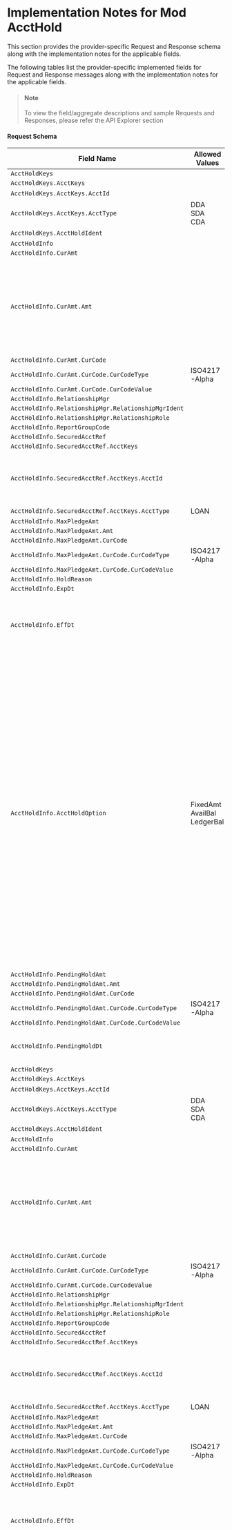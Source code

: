 # Implementation Notes for Mod AcctHold
This section provides the provider-specific Request and Response schema along with the implementation notes for the applicable fields.
<!-- 
type: tab 
titles: Premier, Precision, Signature, 
-->


The following tables list the provider-specific implemented fields for Request and Response messages along with the implementation notes for the applicable fields. 


<!-- theme: info -->
> #### Note
> 
> To view the field/aggregate descriptions and sample Requests and Responses, please refer the API Explorer section


#### Request Schema
|Field Name|Allowed Values|Implementation Note|
|----|----|----|
|`AcctHoldKeys`|||
|`AcctHoldKeys.AcctKeys`|||
|`AcctHoldKeys.AcctKeys.AcctId`||***Required**|
|`AcctHoldKeys.AcctKeys.AcctType`|DDA<br>SDA<br>CDA||
|`AcctHoldKeys.AcctHoldIdent`||***Required**|
|`AcctHoldInfo`|||
|`AcctHoldInfo.CurAmt`|||
|`AcctHoldInfo.CurAmt.Amt`||Hold amount is not expected in Premier if the account is pledged as collateral and loan account is specified, Premier will calculate the hold amount.|
|`AcctHoldInfo.CurAmt.CurCode`|||
|`AcctHoldInfo.CurAmt.CurCode.CurCodeType`|ISO4217-Alpha||
|`AcctHoldInfo.CurAmt.CurCode.CurCodeValue`|||
|`AcctHoldInfo.RelationshipMgr`|||
|`AcctHoldInfo.RelationshipMgr.RelationshipMgrIdent`|||
|`AcctHoldInfo.RelationshipMgr.RelationshipRole`|||
|`AcctHoldInfo.ReportGroupCode`|||
|`AcctHoldInfo.SecuredAcctRef`|||
|`AcctHoldInfo.SecuredAcctRef.AcctKeys`|||
|`AcctHoldInfo.SecuredAcctRef.AcctKeys.AcctId`||Account number of the loan account to which the account is pledged.|
|`AcctHoldInfo.SecuredAcctRef.AcctKeys.AcctType`|LOAN||
|`AcctHoldInfo.MaxPledgeAmt`|||
|`AcctHoldInfo.MaxPledgeAmt.Amt`|||
|`AcctHoldInfo.MaxPledgeAmt.CurCode`|||
|`AcctHoldInfo.MaxPledgeAmt.CurCode.CurCodeType`|ISO4217-Alpha||
|`AcctHoldInfo.MaxPledgeAmt.CurCode.CurCodeValue`|||
|`AcctHoldInfo.HoldReason`|||
|`AcctHoldInfo.ExpDt`|||
|`AcctHoldInfo.EffDt`||Effective Date can be accepted as a current date and Back Date, prior to the expiration date. |
|`AcctHoldInfo.AcctHoldOption`|FixedAmt<br>AvailBal<br>LedgerBal|If specifying a loan or a hold amount then the account hold option is fixed and if the hold amount is not specified and the account is not used as collateral for the loan,then either the available balance or ledger balance of the account is used.<br>AvailBal (available balance) used for the Deposit and Savings Account and not for checking accounts.<br>If invalid values send in the request then it is ignored by the core but the record get updated with the othere values sent.|
|`AcctHoldInfo.PendingHoldAmt`|||
|`AcctHoldInfo.PendingHoldAmt.Amt`|||
|`AcctHoldInfo.PendingHoldAmt.CurCode`|||
|`AcctHoldInfo.PendingHoldAmt.CurCode.CurCodeType`|ISO4217-Alpha||
|`AcctHoldInfo.PendingHoldAmt.CurCode.CurCodeValue`|||
|`AcctHoldInfo.PendingHoldDt`||Pending date should be prior to the expiration date. |
|`AcctHoldKeys`|||
|`AcctHoldKeys.AcctKeys`|||
|`AcctHoldKeys.AcctKeys.AcctId`||***Required**|
|`AcctHoldKeys.AcctKeys.AcctType`|DDA<br>SDA<br>CDA||
|`AcctHoldKeys.AcctHoldIdent`||***Required**|
|`AcctHoldInfo`|||
|`AcctHoldInfo.CurAmt`|||
|`AcctHoldInfo.CurAmt.Amt`||Hold amount is not expected in Premier if the account is pledged as collateral and loan account is specified, Premier will calculate the hold amount.|
|`AcctHoldInfo.CurAmt.CurCode`|||
|`AcctHoldInfo.CurAmt.CurCode.CurCodeType`|ISO4217-Alpha||
|`AcctHoldInfo.CurAmt.CurCode.CurCodeValue`|||
|`AcctHoldInfo.RelationshipMgr`|||
|`AcctHoldInfo.RelationshipMgr.RelationshipMgrIdent`|||
|`AcctHoldInfo.RelationshipMgr.RelationshipRole`|||
|`AcctHoldInfo.ReportGroupCode`|||
|`AcctHoldInfo.SecuredAcctRef`|||
|`AcctHoldInfo.SecuredAcctRef.AcctKeys`|||
|`AcctHoldInfo.SecuredAcctRef.AcctKeys.AcctId`||Account number of the loan account to which the account is pledged.|
|`AcctHoldInfo.SecuredAcctRef.AcctKeys.AcctType`|LOAN||
|`AcctHoldInfo.MaxPledgeAmt`|||
|`AcctHoldInfo.MaxPledgeAmt.Amt`|||
|`AcctHoldInfo.MaxPledgeAmt.CurCode`|||
|`AcctHoldInfo.MaxPledgeAmt.CurCode.CurCodeType`|ISO4217-Alpha||
|`AcctHoldInfo.MaxPledgeAmt.CurCode.CurCodeValue`|||
|`AcctHoldInfo.HoldReason`|||
|`AcctHoldInfo.ExpDt`|||
|`AcctHoldInfo.EffDt`||Effective Date can be accepted as a current date and Back Date, prior to the expiration date. |
|`AcctHoldInfo.AcctHoldOption`|FixedAmt<br>AvailBal<br>LedgerBal|If specifying a loan or a hold amount then the account hold option is fixed and if the hold amount is not specified and the account is not used as collateral for the loan,then either the available balance or ledger balance of the account is used.<br>AvailBal (available balance) used for the Deposit and Savings Account and not for checking accounts.<br>If invalid values send in the request then it is ignored by the core but the record get updated with the othere values sent.|
|`AcctHoldInfo.PendingHoldAmt`|||
|`AcctHoldInfo.PendingHoldAmt.Amt`|||
|`AcctHoldInfo.PendingHoldAmt.CurCode`|||
|`AcctHoldInfo.PendingHoldAmt.CurCode.CurCodeType`|ISO4217-Alpha||
|`AcctHoldInfo.PendingHoldAmt.CurCode.CurCodeValue`|||
|`AcctHoldInfo.PendingHoldDt`||Pending date should be prior to the expiration date. |
#### Response Schema
|Field Name|Allowed Values|Implementation Note|
|----|----|----|
|`Status`|||
|`AcctHoldStatusRec`|||
|`AcctHoldStatusRec.AcctHoldKeys`|||
|`AcctHoldStatusRec.AcctHoldKeys.AcctKeys`|||
|`AcctHoldStatusRec.AcctHoldKeys.AcctKeys.AcctId`|||
|`AcctHoldStatusRec.AcctHoldKeys.AcctKeys.AcctType`|DDA<br>CDA<br>SDA||
|`AcctHoldStatusRec.AcctHoldKeys.AcctHoldIdent`|||
|`AcctHoldStatusRec.AcctHoldStatus`|||
|`AcctHoldStatusRec.AcctHoldStatus.AcctHoldStatusCode`|Valid||
|`AcctHoldStatusRec.AcctHoldStatus.EffDt`|||
|`Status`|||
|`AcctHoldStatusRec`|||
|`AcctHoldStatusRec.AcctHoldKeys`|||
|`AcctHoldStatusRec.AcctHoldKeys.AcctKeys`|||
|`AcctHoldStatusRec.AcctHoldKeys.AcctKeys.AcctId`|||
|`AcctHoldStatusRec.AcctHoldKeys.AcctKeys.AcctType`|DDA<br>CDA<br>SDA||
|`AcctHoldStatusRec.AcctHoldKeys.AcctHoldIdent`|||
|`AcctHoldStatusRec.AcctHoldStatus`|||
|`AcctHoldStatusRec.AcctHoldStatus.AcctHoldStatusCode`|Valid||
|`AcctHoldStatusRec.AcctHoldStatus.EffDt`|||
<!-- type: tab -->


#### Coming soon!
We are working on developing content for this section. Stay tuned for more updates. 


<!-- type: tab -->


#### Coming soon!
We are working on developing content for this section. Stay tuned for more updates. 


<!-- type: tab-end -->
